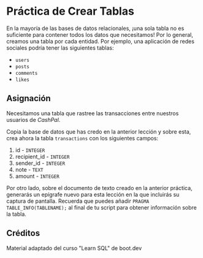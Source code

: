 # Práctica de Crear Tablas

En la mayoría de las bases de datos relacionales, ¡una sola tabla no es suficiente para contener todos los datos que necesitamos! Por lo general, creamos una tabla por cada entidad. Por ejemplo, una aplicación de redes sociales podría tener las siguientes tablas:

- `users`
- `posts`
- `comments`
- `likes`

## Asignación

Necesitamos una tabla que rastree las transacciones entre nuestros usuarios de *CashPal*.

Copia la base de datos que has credo en la anterior lección y sobre esta, crea ahora la tabla `transactions` con los siguientes campos:

1. id - `INTEGER`
2. recipient_id - `INTEGER`
3. sender_id - `INTEGER`
4. note - `TEXT`
5. amount - `INTEGER`

Por otro lado, sobre el documento de texto creado en la anterior práctica, generarás un epígrafe nuevo para esta lección en la que incluirás su captura de pantalla. Recuerda que puedes añadir `PRAGMA TABLE_INFO(TABLENAME);` al final de tu script para obtener información sobre la tabla.

## Créditos

Material adaptado del curso "Learn SQL" de boot.dev

